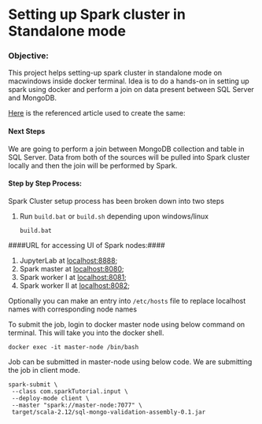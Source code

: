 # Setting up Spark cluster in Standalone mode

### Objective: ###
This project helps setting-up spark cluster in standalone mode on macwindows inside docker terminal. Idea is to do a hands-on in setting up spark using docker and perform a join on data present between SQL Server and MongoDB.

[Here](https://towardsdatascience.com/apache-spark-cluster-on-docker-ft-a-juyterlab-interface-418383c95445) is the referenced article used to create the same: 

#### Next Steps
We are going to perform a join between MongoDB collection and table in SQL Server. Data from both of the sources will be pulled into Spark cluster locally and then the join will be performed by Spark.

#### Step by Step Process: ####

Spark Cluster setup process has been broken down into two steps
1. Run `build.bat` or `build.sh` depending upon windows/linux
   ```
   build.bat
   ```

####URL for accessing UI of Spark nodes:####
1. JupyterLab at [localhost:8888](http://localhost:8888);
2. Spark master at [localhost:8080](localhost:8080);
3. Spark worker I at [localhost:8081](localhost:8081);
4. Spark worker II at [localhost:8082](localhost:8082);

Optionally you can make an entry into `/etc/hosts` file to replace localhost names with corresponding node names


To submit the job, login to docker master node using below command on terminal. This will take you into the docker shell.
```
docker exec -it master-node /bin/bash
```

Job can be submitted in master-node using below code. We are submitting the job in client mode.
```
spark-submit \
 --class com.sparkTutorial.input \
 --deploy-mode client \
 --master "spark://master-node:7077" \
 target/scala-2.12/sql-mongo-validation-assembly-0.1.jar
 ```
